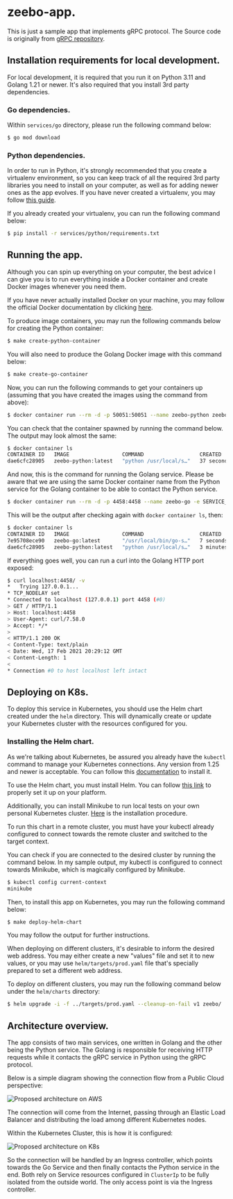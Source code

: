 # zeebo-app.

This is just a sample app that implements gRPC protocol. The Source code is originally from [gRPC repository](https://github.com/grpc/grpc).

## Installation requirements for local development.

For local development, it is required that you run it on Python 3.11 and Golang 1.21 or newer. It's also required that you install 3rd party dependencies.

### Go dependencies.

Within `services/go` directory, please run the following command below:

```bash
$ go mod download
```

### Python dependencies.

In order to run in Python, it's strongly recommended that you create a virtualenv environment, so you can keep track of all the required 3rd party libraries you need to install on your computer, as well as for adding newer ones as the app evolves. If you have never created a virtualenv, you may follow [this guide](https://help.dreamhost.com/hc/en-us/articles/115000695551-Installing-and-using-virtualenv-with-Python-3).

If you already created your virtualenv, you can run the following command below:

```bash
$ pip install -r services/python/requirements.txt
```

## Running the app.

Although you can spin up everything on your computer, the best advice I can give you is to run everything inside a Docker container and create Docker images whenever you need them.

If you have never actually installed Docker on your machine, you may follow the official Docker documentation by clicking [here](https://docs.docker.com/engine/install/).

To produce image containers, you may run the following commands below for creating the Python container:

```bash
$ make create-python-container
```

You will also need to produce the Golang Docker image with this command below:

```bash
$ make create-go-container
```

Now, you can run the following commands to get your containers up (assuming that you have created the images using the command from above):

```bash
$ docker container run --rm -d -p 50051:50051 --name zeebo-python zeebo-python:latest
```

You can check that the container spawned by running the command below. The output may look almost the same:

```bash
$ docker container ls
CONTAINER ID   IMAGE                 COMMAND                  CREATED          STATUS          PORTS                      NAMES
dae6cfc28905   zeebo-python:latest   "python /usr/local/s…"   37 seconds ago   Up 36 seconds   0.0.0.0:50051->50051/tcp   zeebo-python
```

And now, this is the command for running the Golang service. Please be aware that we are using the same Docker container name from the Python service for the Golang container to be able to contact the Python service.

```bash
$ docker container run --rm -d -p 4458:4458 --name zeebo-go -e SERVICE_ENDPOINT=zeebo-python zeebo-go:latest
```

This will be the output after checking again with `docker container ls`, then:

```bash
$ docker container ls
CONTAINER ID   IMAGE                 COMMAND                  CREATED         STATUS         PORTS                      NAMES
7e95708ece90   zeebo-go:latest       "/usr/local/bin/go-s…"   7 seconds ago   Up 6 seconds   0.0.0.0:4458->4458/tcp     zeebo-go
dae6cfc28905   zeebo-python:latest   "python /usr/local/s…"   3 minutes ago   Up 3 minutes   0.0.0.0:50051->50051/tcp   zeebo-python
```

If everything goes well, you can run a curl into the Golang HTTP port exposed:

```bash
$ curl localhost:4458/ -v
*   Trying 127.0.0.1...
* TCP_NODELAY set
* Connected to localhost (127.0.0.1) port 4458 (#0)
> GET / HTTP/1.1
> Host: localhost:4458
> User-Agent: curl/7.58.0
> Accept: */*
> 
< HTTP/1.1 200 OK
< Content-Type: text/plain
< Date: Wed, 17 Feb 2021 20:29:12 GMT
< Content-Length: 1
< 
* Connection #0 to host localhost left intact
```

## Deploying on K8s.

To deploy this service in Kubernetes, you should use the Helm chart created under the `helm` directory. This will dynamically create or update your Kubernetes cluster with the resources configured for you.

### Installing the Helm chart.

As we're talking about Kubernetes, be assured you already have the `kubectl` command to manage your Kubernetes connections. Any version from 1.25 and newer is acceptable. You can follow this [documentation](https://kubernetes.io/docs/tasks/tools/install-kubectl/) to install it.

To use the Helm chart, you must install Helm. You can follow [this link](https://helm.sh/docs/intro/install/) to properly set it up on your platform.

Additionally, you can install Minikube to run local tests on your own personal Kubernetes cluster. [Here](https://minikube.sigs.k8s.io/docs/start/) is the installation procedure.

To run this chart in a remote cluster, you must have your kubectl already configured to connect towards the remote cluster and switched to the target context.

You can check if you are connected to the desired cluster by running the command below. In my sample output, my kubectl is configured to connect towards Minikube, which is magically configured by Minikube.

```bash
$ kubectl config current-context
minikube
```

Then, to install this app on Kubernetes, you may run the following command below:

```bash
$ make deploy-helm-chart
```

You may follow the output for further instructions.

When deploying on different clusters, it's desirable to inform the desired web address. You may either create a new "values" file and set it to new values, or you may use `helm/targets/prod.yaml` file that's specially prepared to set a different web address.

To deploy on different clusters, you may run the following command below under the `helm/charts` directory:

```bash
$ helm upgrade -i -f ../targets/prod.yaml --cleanup-on-fail v1 zeebo/ 
```

## Architecture overview.

The app consists of two main services, one written in Golang and the other being the Python service. The Golang is responsible for receiving HTTP requests while it contacts the gRPC service in Python using the gRPC protocol.

Below is a simple diagram showing the connection flow from a Public Cloud perspective:

![Proposed architecture on AWS](https://raw.githubusercontent.com/neverping/zeebo-app/main/diagrams/zeebo-aws-network-traffic.png)

The connection will come from the Internet, passing through an Elastic Load Balancer and distributing the load among different Kubernetes nodes.

Within the Kubernetes Cluster, this is how it is configured:

![Proposed architecture on K8s](https://raw.githubusercontent.com/neverping/zeebo-app/main/diagrams/zeebo-inside-k8s-cluster.png)

So the connection will be handled by an Ingress controller, which points towards the Go Service and then finally contacts the Python service in the end. Both rely on Service resources configured in `ClusterIp` to be fully isolated from the outside world. The only access point is via the Ingress controller.
